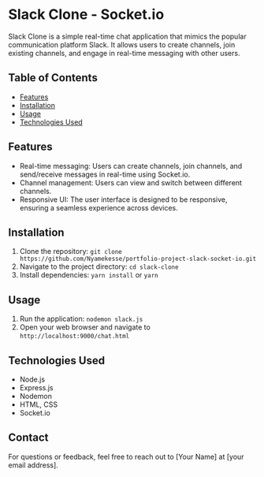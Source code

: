 # Slack Clone - Socket.io

Slack Clone is a simple real-time chat application that mimics the popular communication platform Slack. It allows users to create channels, join existing channels, and engage in real-time messaging with other users.

## Table of Contents

- [Features](#features)
- [Installation](#installation)
- [Usage](#usage)
- [Technologies Used](#technologies-used)

## Features

- Real-time messaging: Users can create channels, join channels, and send/receive messages in real-time using Socket.io.
- Channel management: Users can view and switch between different channels.
- Responsive UI: The user interface is designed to be responsive, ensuring a seamless experience across devices.

## Installation

1. Clone the repository: `git clone https://github.com/Nyamekesse/portfolio-project-slack-socket-io.git`
2. Navigate to the project directory: `cd slack-clone`
3. Install dependencies: `yarn install` or `yarn`

## Usage

1. Run the application: `nodemon slack.js`
2. Open your web browser and navigate to `http://localhost:9000/chat.html`

## Technologies Used

- Node.js
- Express.js
- Nodemon
- HTML, CSS
- Socket.io

## Contact

For questions or feedback, feel free to reach out to [Your Name] at [your email address].
